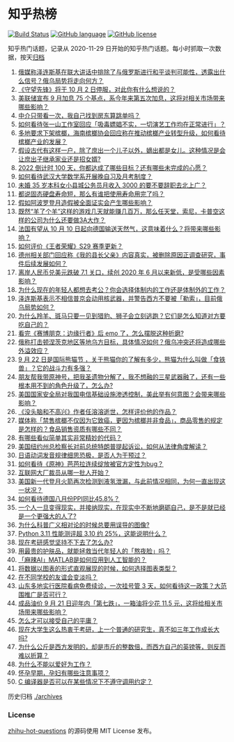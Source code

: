 # 知乎热榜
[![Build Status](https://github.com/ToWeLong/zhihu-hot-questions/workflows/CI/badge.svg)](https://github.com/ToWeLong/zhihu-hot-questions/actions)
[![GitHub language](https://img.shields.io/badge/language-golang-orange.svg)](https://golang.org/)
[![GitHub license](https://img.shields.io/github/license/ToWeLong/zhihu-hot-questions)](https://github.com/ToWeLong/zhihu-hot-questions/blob/main/LICENSE)

知乎热门话题，记录从 2020-11-29 日开始的知乎热门话题。每小时抓取一次数据，按天[归档](./archives)

<!-- BEGIN -->

1. [俄媒称泽连斯基在联大讲话中排除了与俄罗斯进行和平谈判可能性，透露出什么信号？俄乌局势将走向何方？](https://www.zhihu.com/question/554838901)
1. [《守望先锋》将于 10 月 2 日停服，对此你有什么想说的？](https://www.zhihu.com/question/554202690)
1. [美联储宣布 9 月加息 75 个基点，系今年来第五次加息，这将对相关市场带来哪些影响？](https://www.zhihu.com/question/553080925)
1. [中介只带看一次，我自己找到房东算跳单吗？](https://www.zhihu.com/question/518333233)
1. [如何看待张一山工作室回应「吸毒嫖娼不实，一切演艺工作均在正常进行」？](https://www.zhihu.com/question/554783421)
1. [多地要求下架槟榔，海南槟榔协会回应称在推动槟榔产业转型升级，如何看待槟榔产业的发展？](https://www.zhihu.com/question/554818990)
1. [假设古代有这样一户，除了庶出一个儿子以外，嫡出都是女儿。这种情况是会让庶出子继承家业还是招女婿?](https://www.zhihu.com/question/554700653)
1. [2022 倒计时 100 天，你都达成了哪些目标？还有哪些未完成的心愿？](https://www.zhihu.com/question/554805664)
1. [如何看待武汉大学数学系开展晚自习及月考制度？](https://www.zhihu.com/question/554441886)
1. [未婚 35 岁本科女小县城公务员月收入 3000 的要不要辞职去北上广？](https://www.zhihu.com/question/554436021)
1. [都说固态硬盘寿命短，那么有谁把使用寿命用完了吗？](https://www.zhihu.com/question/493935431)
1. [假如阿波罗登月造假被全面证实会产生哪些影响？](https://www.zhihu.com/question/554035582)
1. [既然“羊了个羊”这样的游戏几天就能赚几百万，那么任天堂，索尼，卡普空这样的公司为什么还要做3A大作？](https://www.zhihu.com/question/554283221)
1. [法国有望从 10 月 10 日起向德国输送天然气，这意味着什么？将带来哪些影响？](https://www.zhihu.com/question/554378340)
1. [如何评价《王者荣耀》S29 赛季更新？](https://www.zhihu.com/question/553885611)
1. [德州相关部门回应称《我的县长父亲》内容真实，被删除原因正调查研究，事件后续发展如何？](https://www.zhihu.com/question/554571758)
1. [离岸人民币兑美元跌破 7.1 关口，续创 2020 年 6 月以来新低，是受哪些因素影响？](https://www.zhihu.com/question/554853176)
1. [为什么现在的年轻人都想去考公？你会选择体制内的工作还是体制外的工作？](https://www.zhihu.com/question/551171481)
1. [泽连斯基表示不相信普京会动用核武器，并警告西方不要被「勒索」，目前俄乌局势如何？](https://www.zhihu.com/question/554855033)
1. [为什么羚羊、斑马只要一见到猎豹、狮子会立刻逃跑？它们是怎么知道对方要吃自己的？](https://www.zhihu.com/question/475923486)
1. [看完《赛博朋克：边缘行者》后 emo 了，怎么摆脱这种折磨?](https://www.zhihu.com/question/554583966)
1. [俄称打击顿涅茨克地区等地乌方目标，具体情况如何？俄乌冲突还将造成哪些外溢效应？](https://www.zhihu.com/question/554849377)
1. [9 月 22 日是国际熊猫节 ，关于熊猫你的了解有多少，熊猫为什么叫做「食铁兽」？它的战斗力有多强？](https://www.zhihu.com/question/554549814)
1. [朋友帮我带原神号，把我圣遗物分解了，我不想融的三星武器融了，还有一些根本用不到的角色升级了，怎么办?](https://www.zhihu.com/question/554200527)
1. [美国国家安全局对我国电信基础设施渗透控制，美此举有何意图？会带来哪些影响？](https://www.zhihu.com/question/554819318)
1. [《没头脑和不高兴》作者任溶溶逝世，怎样评价他的作品？](https://www.zhihu.com/question/554867096)
1. [媒体称「禁售槟榔不仅因为它致癌，更因为槟榔并非食品」，商品零售的规定是怎样的？食品销售资质有哪些不同？](https://www.zhihu.com/question/554759166)
1. [有哪些看似简单其实非常精妙的代码？](https://www.zhihu.com/question/58864210)
1. [美国纽约州总检察长对前总统特朗普提起诉讼，如何从法律角度解读？](https://www.zhihu.com/question/554816984)
1. [日语动词发音规律细思恐极，是否人为干预过？](https://www.zhihu.com/question/554199898)
1. [如何看待《原神》芭芭拉连续绽放被官方定性为bug？](https://www.zhihu.com/question/554429816)
1. [互联网大厂裁员从哪一批人开始？](https://www.zhihu.com/question/550904220)
1. [美国新一代登月火箭再次检测到液氢泄漏，与此前情况相同，为何一直出现这一状况？](https://www.zhihu.com/question/554832739)
1. [如何看待德国八月份PPI同比45.8%？](https://www.zhihu.com/question/554540070)
1. [一个人一旦变得现实，并接纳现实，在现实中不断地磨砺自己，是不是就已经是一个更强大的人了?](https://www.zhihu.com/question/551974803)
1. [为什么科普广义相对论的时候总要用误导的图像?](https://www.zhihu.com/question/554624859)
1. [Python 3.11 性能测评超 3.10 约 25%，这能说明什么？](https://www.zhihu.com/question/538399507)
1. [现在考研感觉坚持不下去了怎么办?](https://www.zhihu.com/question/544401863)
1. [用最贵的护肤品，就能拯救当代年轻人的「熬夜脸」吗？](https://www.zhihu.com/question/553870797)
1. [「麻辣AI」MATLAB是如何应用到人工智能的？](https://www.zhihu.com/question/463738292)
1. [将数据以图表的形式直观展现的时候，如何选择图表类型？](https://www.zhihu.com/question/19879836)
1. [在不同学校的友谊会变淡吗？](https://www.zhihu.com/question/553393024)
1. [山东多地实行医院看病免费续诊，一次挂号管 3 天，如何看待这一政策？大范围推广是否可行？](https://www.zhihu.com/question/554884792)
1. [成品油价 9 月 21 日迎年内「第七跌」，一箱油将少花 11.5 元，这将给相关市场带来哪些影响？](https://www.zhihu.com/question/554437875)
1. [怎么才可以接受自己的平庸？](https://www.zhihu.com/question/554890616)
1. [现在大学生这么热衷于考研，上一个普通的研究生，真不如三年工作成长大吗?](https://www.zhihu.com/question/548415009)
1. [为什么公斤是西方发明的，却是市斤的整数倍，而西方自己的英镑等，则反而难以折算？](https://www.zhihu.com/question/548407138)
1. [为什么不能以爱好为工作？](https://www.zhihu.com/question/26154165)
1. [怀孕早期，孕妇有哪些注意事项？](https://www.zhihu.com/question/547516247)
1. [C 编译器是否可以在某些情况下不遵守调用约定？](https://www.zhihu.com/question/553806836)

<!-- END -->

历史归档 [./archives](./archives)


### License
[zhihu-hot-questions](https://github.com/towelong/zhihu-hot-questions) 的源码使用 MIT License 发布。